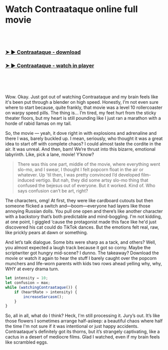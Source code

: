 <h1>Watch Contraataque online full movie</h1>


<br><br>

<h3><a href="https://Matts-geabmeasarsla1987.github.io/evnwfbauwg/">➤ ► Contraataque - download</a></h3> 
<h3><a href="https://Matts-geabmeasarsla1987.github.io/evnwfbauwg/">➤ ► Contraataque - watch in player</a></h3>


<br><br><br>


Wow. Okay. Just got out of watching Contraataque and my brain feels like it's been put through a blender on high speed. Honestly, I’m not even sure where to start because, quite frankly, that movie was a level 10 rollercoaster on warpy speed pills. The thing is... I’m tired, my feet hurt from the sticky theater floors, but my heart is still pounding like I just ran a marathon with a horde of rabid llamas on my tail.

So, the movie — yeah, it dove right in with explosions and adrenaline and there I was, barely buckled up. I mean, seriously, who thought it was a great idea to start off with complete chaos? I could almost taste the cordite in the air. It was unreal. And then, bam! We’re thrust into this bizarre, emotional labyrinth. Like, pick a lane, movie! Y’know?

>There was this one part, middle of the movie, where everything went slo-mo, and I swear, I thought I felt popcorn float in the air or whatever. Up 'til then, I was pretty convinced I’d developed film-induced vertigo. But nah, they did some artsy slo-mo thing that confused the bejesus out of everyone. But it worked. Kind of. Who says confusion can’t be art, right?

The characters, omg! At first, they were like cardboard cutouts but then someone flicked a switch and—boom—everyone had layers like those annoying Russian dolls. You pull one open and there’s like another character with a backstory that’s both predictable and mind-boggling. I'm not kidding, at one point, I giggled ‘cause the protagonist made this face like he'd just discovered his cat could do TikTok dances. But the emotions felt real, raw, like prickly pears at dawn or something.

And let’s talk dialogue. Some bits were sharp as a tack, and others? Well, you almost expected a laugh track because it got so corny. Maybe the scriptwriter got hungry mid-scene? I dunno. The takeaway? Download the movie or watch it again to hear the stuff I barely caught over the popcorn munchers and life-worn parents with kids two rows ahead yelling why, why, WHY at every drama turn.

```javascript
let intensity = 10;
let confusion = max;
while (watchingContraataque()) {
    if (heartRate > intensity) {
        increaseSarcasm();
    }
}
```

So, all in all, what do I think? Heck, I'm still processing it. Jury’s out. It’s like those flowers I sometimes arrange half-asleep: a beautiful chaos where half the time I'm not sure if it was intentional or just happy accidents. Contraataque's definitely got its thorns, but it’s strangely captivating, like a cactus in a desert of mediocre films. Glad I watched, even if my brain feels like scrambled eggs.
